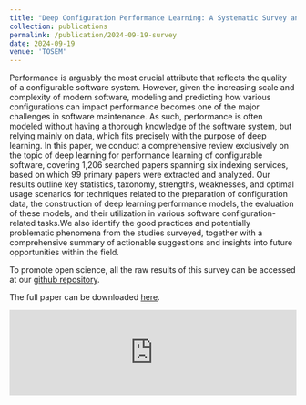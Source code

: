 ```yaml
---
title: "Deep Configuration Performance Learning: A Systematic Survey and Taxonomy"
collection: publications
permalink: /publication/2024-09-19-survey
date: 2024-09-19
venue: 'TOSEM'
---
```

Performance is arguably the most crucial attribute that reflects the quality of a configurable software system.
However, given the increasing scale and complexity of modern software, modeling and predicting how various
configurations can impact performance becomes one of the major challenges in software maintenance. As such,
performance is often modeled without having a thorough knowledge of the software system, but relying mainly
on data, which fits precisely with the purpose of deep learning. In this paper, we conduct a comprehensive
review exclusively on the topic of deep learning for performance learning of configurable software, covering
1,206 searched papers spanning six indexing services, based on which 99 primary papers were extracted and
analyzed. Our results outline key statistics, taxonomy, strengths, weaknesses, and optimal usage scenarios for
techniques related to the preparation of configuration data, the construction of deep learning performance
models, the evaluation of these models, and their utilization in various software configuration-related tasks.We
also identify the good practices and potentially problematic phenomena from the studies surveyed, together
with a comprehensive summary of actionable suggestions and insights into future opportunities within
the field.

To promote open science, all the raw results of this survey can be accessed at our [github repository](https://github.com/ideas-labo/DCPL-SLR).

The full paper can be downloaded [here](https://gjz78910.github.io/files/survey.pdf).

<embed src="https://gjz78910.github.io/files/survey.pdf" type="application/pdf" width="100%" />
